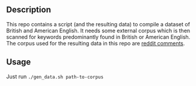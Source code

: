 ## Description

This repo contains a script (and the resulting data) to compile a dataset of British and American English. It needs some external corpus which is then scanned for keywords predominantly found in British or American English. The corpus used for the resulting data in this repo are [reddit comments](https://files.pushshift.io/reddit/comments). 

## Usage

Just run `./gen_data.sh path-to-corpus`